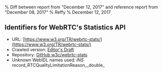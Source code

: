 % Diff between report from "December 12, 2017" and reference report from "December 08, 2017"
% Reffy
% December 12, 2017

## Identifiers for WebRTC's Statistics API

- URL: [https://www.w3.org/TR/webrtc-stats/](https://www.w3.org/TR/webrtc-stats/)
- Crawled version: [Editor's Draft](https://w3c.github.io/webrtc-stats/)
- Repository: [GitHub w3c/webrtc-stats](https://github.com/w3c/webrtc-stats)
- Unknown WebIDL names used: *INS* record_RTCQualityLimitationReason__double_


